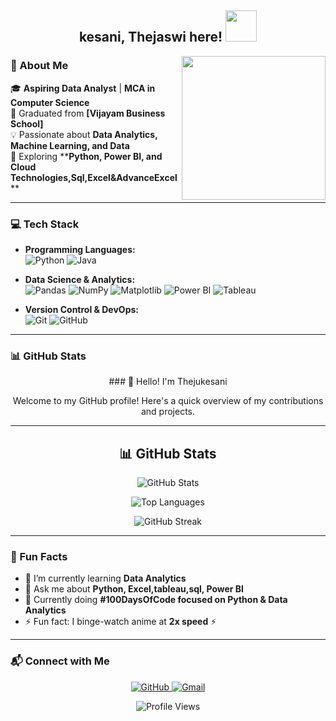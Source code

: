 <h2 align="center">kesani, Thejaswi here! <img src="https://media.giphy.com/media/mGcNjsfWAjY5AEZNw6/giphy.gif" width="50"></h2>

<img align='right' src="https://media.giphy.com/media/ieyl9zmCjO4b4t6qoY/giphy.gif" width="230">

### 🚀 About Me
🎓 **Aspiring Data Analyst** | **MCA in Computer Science**   
🏫 Graduated from **[Vijayam Business School]**  
💡 Passionate about **Data Analytics, Machine Learning, and Data**  
📌 Exploring ****Python, Power BI, and Cloud Technologies,Sql,Excel&AdvanceExcel** **  

---

### 💻 Tech Stack

- **Programming Languages:**  
  ![Python](https://img.shields.io/badge/-Python-333333?style=flat&logo=python)
  ![Java](https://img.shields.io/badge/-Java-333333?style=flat&logo=java)


- **Data Science & Analytics:**  
  ![Pandas](https://img.shields.io/badge/-Pandas-333333?style=flat&logo=pandas)
  ![NumPy](https://img.shields.io/badge/-NumPy-333333?style=flat&logo=numpy)
  ![Matplotlib](https://img.shields.io/badge/-Matplotlib-333333?style=flat&logo=matplotlib)
  ![Power BI](https://img.shields.io/badge/-PowerBI-333333?style=flat&logo=powerbi)
  ![Tableau](https://img.shields.io/badge/-Tableau-333333?style=flat&logo=tableau)

- **Version Control & DevOps:**  
  ![Git](https://img.shields.io/badge/-Git-333333?style=flat&logo=git)
  ![GitHub](https://img.shields.io/badge/-GitHub-333333?style=flat&logo=github)

---

### 📊 GitHub Stats  
<div align="center">
 ### 👋 Hello! I'm Thejukesani

Welcome to my GitHub profile! Here's a quick overview of my contributions and projects.

---

## 📊 GitHub Stats

![GitHub Stats](https://github-readme-stats.vercel.app/api?username=thejukesani&show_icons=true&theme=radical)

![Top Languages](https://github-readme-stats.vercel.app/api/top-langs/?username=thejukesani&layout=compact&theme=radical)

![GitHub Streak](https://streak-stats.demolab.com?user=thejukesani&theme=radical)

</div>


---

### 🌟 Fun Facts
- 🌱 I’m currently learning **Data Analytics**
- 💬 Ask me about **Python, Excel,tableau,sql, Power BI**
- 🎯 Currently doing **#100DaysOfCode focused on Python & Data Analytics**
- ⚡ Fun fact: I binge-watch anime at **2x speed** ⚡

---

### 📬 Connect with Me  
<p align="center">
<a href="https://github.com/drish08" target="_blank">
  <img src="https://img.shields.io/badge/GitHub-%2324292e.svg?&style=for-the-badge&logo=github&logoColor=white" alt="GitHub" />

<a href="mailto:kesanithejaswi2001@gmail.com" target="_blank">
  <img src="https://img.shields.io/badge/Gmail-D14836?style=for-the-badge&logo=gmail&logoColor=white" alt="Gmail" />
</a>
</p>

<p align="center">
<img src="https://komarev.com/ghpvc/?username=Thejaswi" alt="Profile Views" />
</p>
